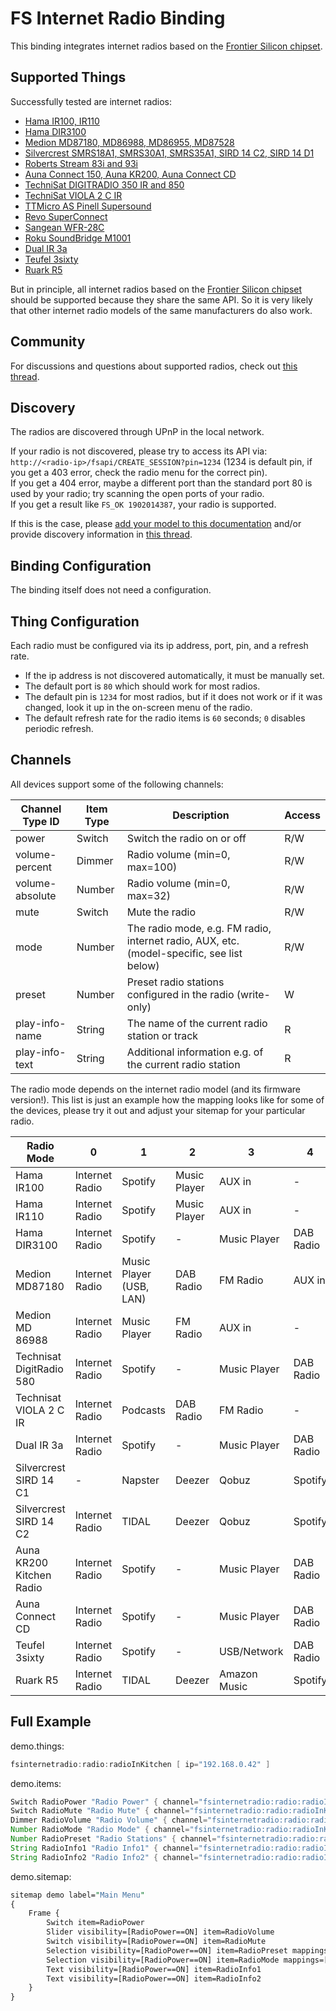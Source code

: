 # FS Internet Radio Binding

This binding integrates internet radios based on the [Frontier Silicon chipset](https://www.frontier-silicon.com/).

## Supported Things

Successfully tested are internet radios:

- [Hama IR100, IR110](https://de.hama.com/00054823/hama-internetradio-ir110)
- [Hama DIR3100](https://www.conrad.com/p/hama-dir3100-internet-desk-radio-dab-fm-aux-internet-radio-usb-spotify-black-1233624)
- [Medion MD87180, MD86988, MD86955, MD87528](http://internetradio.medion.com/)
- [Silvercrest SMRS18A1, SMRS30A1, SMRS35A1, SIRD 14 C2, SIRD 14 D1](https://www.silvercrest-multiroom.de/en/products/stereo-internet-radio/)
- [Roberts Stream 83i and 93i](https://www.robertsradio.com/uk/products/radio/smart-radio/)
- [Auna Connect 150, Auna KR200, Auna Connect CD](https://www.auna.de/Radios/Internetradios/)
- [TechniSat DIGITRADIO 350 IR and 850](https://www.technisat.com/en_XX/DAB+-Radios-with-Internetradio/352-10996/)
- [TechniSat VIOLA 2 C IR](https://www.technisat.com/de_DE/VIOLA-2-C-IR/352-10996-22713/?article=0010/3933)
- [TTMicro AS Pinell Supersound](https://www.ttmicro.no/radio)
- [Revo SuperConnect](https://revo.co.uk/products/)
- [Sangean WFR-28C](https://sg.sangean.com.tw/products/product_category.asp?cid=2)
- [Roku SoundBridge M1001](https://soundbridge.roku.com/soundbridge/index.php)
- [Dual IR 3a](https://www.dual.de/produkte/digitalradio/radio-station-ir-3a/)
- [Teufel 3sixty](https://www.teufel.de/stereo/radio-3sixty-p16568.html)
- [Ruark R5](https://www.ruarkaudio.com/products/r5-high-fidelity-music-system)

But in principle, all internet radios based on the [Frontier Silicon chipset](https://www.frontier-silicon.com/) should be supported because they share the same API.
So it is very likely that other internet radio models of the same manufacturers do also work.

## Community

For discussions and questions about supported radios, check out [this thread](https://community.openhab.org/t/internet-radio-i-need-your-help/2131).

## Discovery

The radios are discovered through UPnP in the local network.

If your radio is not discovered, please try to access its API via: `http://<radio-ip>/fsapi/CREATE_SESSION?pin=1234` (1234 is default pin, if you get a 403 error, check the radio menu for the correct pin).<br/>
If you get a 404 error, maybe a different port than the standard port 80 is used by your radio; try scanning the open ports of your radio.<br/>
If you get a result like `FS_OK 1902014387`, your radio is supported.

If this is the case, please [add your model to this documentation](https://github.com/openhab/openhab-addons/edit/main/bundles/org.openhab.binding.fsinternetradio/README.md) and/or provide discovery information in [this thread](https://community.openhab.org/t/internet-radio-i-need-your-help/2131).

## Binding Configuration

The binding itself does not need a configuration.

## Thing Configuration

Each radio must be configured via its ip address, port, pin, and a refresh rate.

- If the ip address is not discovered automatically, it must be manually set.
- The default port is `80` which should work for most radios.
- The default pin is `1234` for most radios, but if it does not work or if it was changed, look it up in the on-screen menu of the radio.
- The default refresh rate for the radio items is `60` seconds; `0` disables periodic refresh.

## Channels

All devices support some of the following channels:

| Channel Type ID | Item Type |                                        Description                                        | Access |
|-----------------|-----------|-------------------------------------------------------------------------------------------|--------|
| power           | Switch    | Switch the radio on or off                                                                | R/W    |
| volume-percent  | Dimmer    | Radio volume (min=0, max=100)                                                             | R/W    |
| volume-absolute | Number    | Radio volume (min=0, max=32)                                                              | R/W    |
| mute            | Switch    | Mute the radio                                                                            | R/W    |
| mode            | Number    | The radio mode, e.g. FM radio, internet radio, AUX, etc. (model-specific, see list below) | R/W    |
| preset          | Number    | Preset radio stations configured in the radio (write-only)                                | W      |
| play-info-name  | String    | The name of the current radio station or track                                            | R      |
| play-info-text  | String    | Additional information e.g. of the current radio station                                  | R      |

The radio mode depends on the internet radio model (and its firmware version!).
This list is just an example how the mapping looks like for some of the devices, please try it out and adjust your sitemap for your particular radio.

|        Radio Mode        |       0        |            1            |      2       |      3       |     4     |      5      |      6       |      7       |     8     |     9     |   10   |  11   |   12    | 13 |
|--------------------------|----------------|-------------------------|--------------|--------------|-----------|-------------|--------------|--------------|-----------|-----------|--------|-------|---------|----|
| Hama IR100               | Internet Radio | Spotify                 | Music Player | AUX in       | -         | -           | -            | -            | -         | -         | -      | -     | -       | -  |
| Hama IR110               | Internet Radio | Spotify                 | Music Player | AUX in       | -         | -           | -            | -            | -         | -         | -      | -     | -       | -  |
| Hama DIR3100             | Internet Radio | Spotify                 | -            | Music Player | DAB Radio | FM Radio    | AUX in       | -            | -         | -         | -      | -     | -       | -  |
| Medion MD87180           | Internet Radio | Music Player (USB, LAN) | DAB Radio    | FM Radio     | AUX in    | -           | -            | -            | -         | -         | -      | -     | -       | -  |
| Medion MD 86988          | Internet Radio | Music Player            | FM Radio     | AUX in       | -         | -           | -            | -            | -         | -         | -      | -     | -       | -  |
| Technisat DigitRadio 580 | Internet Radio | Spotify                 | -            | Music Player | DAB Radio | FM Radio    | AUX in       | CD           | Bluetooth | -         | -      | -     | -       | -  |
| Technisat VIOLA 2 C IR   | Internet Radio | Podcasts                | DAB Radio    | FM Radio     | -         | -           | -            |              |           | -         | -      | -     | -       | -  |
| Dual IR 3a               | Internet Radio | Spotify                 | -            | Music Player | DAB Radio | FM Radio    | Bluetooth    | -            | -         | -         | -      | -     | -       | -  |
| Silvercrest SIRD 14 C1   | -              | Napster                 | Deezer       | Qobuz        | Spotify   | TIDAL       | Spotify      | Music Player | DAB Radio | FM Radio  | AUX in | -     | -       | -  |
| Silvercrest SIRD 14 C2   | Internet Radio | TIDAL                   | Deezer       | Qobuz        | Spotify   | -           | Music Player | DAB Radio    | FM Radio  | AUX in    | -      | -     | -       | -  |
| Auna KR200 Kitchen Radio | Internet Radio | Spotify                 | -            | Music Player | DAB Radio | FM Radio    | AUX in       | -            | -         | -         | -      | -     | -       | -  |
| Auna Connect CD          | Internet Radio | Spotify                 | -            | Music Player | DAB Radio | FM Radio    | CD           | Bluetooth    | AUX in    | -         | -      | -     | -       | -  |
| Teufel 3sixty            | Internet Radio | Spotify                 | -            | USB/Network  | DAB Radio | FM Radio    | Bluetooth    | AUX in       | -         | -         | -      | -     | -       | -  |
| Ruark R5                 | Internet Radio | TIDAL                   | Deezer       | Amazon Music | Spotify   | Local Music | Music Player | DAB Radio    | FM Radio  | Bluetooth | AUX in | Phono | Optical | CD |

## Full Example

demo.things:

```java
fsinternetradio:radio:radioInKitchen [ ip="192.168.0.42" ]
```

demo.items:

```java
Switch RadioPower "Radio Power" { channel="fsinternetradio:radio:radioInKitchen:power" }
Switch RadioMute "Radio Mute" { channel="fsinternetradio:radio:radioInKitchen:mute" }
Dimmer RadioVolume "Radio Volume" { channel="fsinternetradio:radio:radioInKitchen:volume-percent" }
Number RadioMode "Radio Mode" { channel="fsinternetradio:radio:radioInKitchen:mode" }
Number RadioPreset "Radio Stations" { channel="fsinternetradio:radio:radioInKitchen:preset" }
String RadioInfo1 "Radio Info1" { channel="fsinternetradio:radio:radioInKitchen:play-info-name" }
String RadioInfo2 "Radio Info2" { channel="fsinternetradio:radio:radioInKitchen:play-info-text" }
```

demo.sitemap:

```perl
sitemap demo label="Main Menu"
{
    Frame {
        Switch item=RadioPower
        Slider visibility=[RadioPower==ON] item=RadioVolume
        Switch visibility=[RadioPower==ON] item=RadioMute
        Selection visibility=[RadioPower==ON] item=RadioPreset mappings=[0="Favourit 1", 1="Favourit 2", 2="Favourit 3", 3="Favourit 4"]
        Selection visibility=[RadioPower==ON] item=RadioMode mappings=[0="Internet Radio", 1="Musik Player", 2="DAB", 3="FM", 4="AUX"]
        Text visibility=[RadioPower==ON] item=RadioInfo1
        Text visibility=[RadioPower==ON] item=RadioInfo2
    }
}
```

